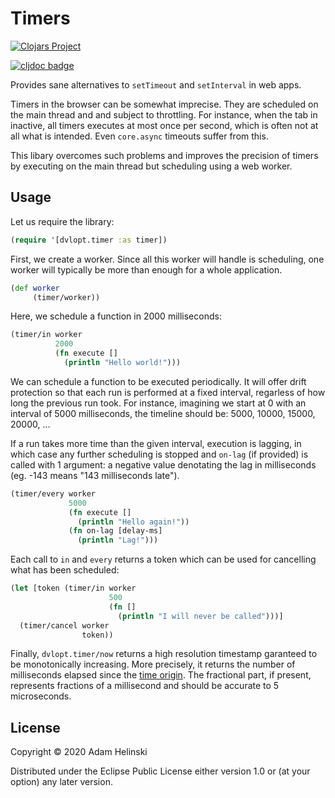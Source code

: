 # Timers

[![Clojars
Project](https://img.shields.io/clojars/v/dvlopt/timer.cljs.svg)](https://clojars.org/dvlopt/timer.cljs)

[![cljdoc
badge](https://cljdoc.org/badge/dvlopt/timer.cljs)](https://cljdoc.org/d/dvlopt/timer.cljs)

Provides sane alternatives to `setTimeout` and `setInterval` in web apps.

Timers in the browser can be somewhat imprecise. They are scheduled on the main
thread and and subject to throttling. For instance, when the tab in inactive,
all timers executes at most once per second, which is often not at all what is
intended. Even `core.async` timeouts suffer from this.

This libary overcomes such problems and improves the precision of timers by
executing on the main thread but scheduling using a web worker.


## Usage

Let us require the library:

```clj
(require '[dvlopt.timer :as timer])
```

First, we create a worker. Since all this worker will handle is scheduling, one
worker will typically be more than enough for a whole application.

```clj
(def worker
     (timer/worker))
```

Here, we schedule a function in 2000 milliseconds:


```clj
(timer/in worker
          2000
          (fn execute []
            (println "Hello world!")))
```

We can schedule a function to be executed periodically. It will offer drift
protection so that each run is performed at a fixed interval, regarless of how
long the previous run took.  For instance, imagining we start at 0 with an
interval of 5000 milliseconds, the timeline should be: 5000, 10000, 15000,
20000, ...

If a run takes more time than the given interval, execution is lagging, in which
case any further scheduling is stopped and `on-lag` (if provided) is called with
1 argument: a negative value denotating the lag in milliseconds (eg. -143 means
"143 milliseconds late").

```clj
(timer/every worker
             5000
             (fn execute []
               (println "Hello again!"))
             (fn on-lag [delay-ms]
               (println "Lag!")))
```

Each call to `in` and `every` returns a token which can be used for cancelling
what has been scheduled:

```clj
(let [token (timer/in worker
                      500
                      (fn []
                        (println "I will never be called")))]
  (timer/cancel worker
                token))
```

Finally, `dvlopt.timer/now` returns a high resolution timestamp garanteed to be
monotonically increasing. More precisely, it returns the number of milliseconds
elapsed since the [time
origin](https://developer.mozilla.org/en-US/docs/Web/API/DOMHighResTimeStamp#The_time_origin).
The fractional part, if present, represents fractions of a millisecond and
should be accurate to 5 microseconds.

## License

Copyright © 2020 Adam Helinski

Distributed under the Eclipse Public License either version 1.0 or (at
your option) any later version.
